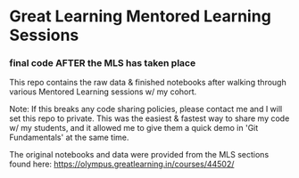 # Great Learning Mentored Learning Sessions
### final code AFTER the MLS has taken place

This repo contains the raw data & finished notebooks after walking through various Mentored Learning sessions w/ my cohort.

Note: If this breaks any code sharing policies, please contact me and I will set this repo to private. This was the easiest & fastest way to share my code w/ my students, and it allowed me to give them a quick demo in 'Git Fundamentals' at the same time.

The original notebooks and data were provided from the MLS sections found here: https://olympus.greatlearning.in/courses/44502/
